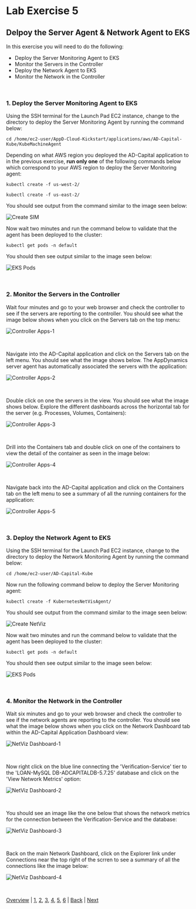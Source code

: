 # Lab Exercise 5
## Delpoy the Server Agent & Network Agent to EKS



In this exercise you will need to do the following:

- Deploy the Server Monitoring Agent to EKS
- Monitor the Servers in the Controller
- Deploy the Network Agent to EKS
- Monitor the Network in the Controller

<br>

### **1.** Deploy the Server Monitoring Agent to EKS

Using the SSH terminal for the Launch Pad EC2 instance, change to the directory to deploy the Server Monitoring Agent by running the command below:

```
cd /home/ec2-user/AppD-Cloud-Kickstart/applications/aws/AD-Capital-Kube/KubeMachineAgent
```
Depending on what AWS region you deployed the AD-Capital application to in the previous exercise, **run only one** of the following commands below which correspond to your AWS region to deploy the Server Monitoring agent:

```
kubectl create -f us-west-2/
```

```
kubectl create -f us-east-2/
```

You should see output from the command similar to the image seen below:

![Create SIM](./images/14.png)

Now wait two minutes and run the command below to validate that the agent has been deployed to the cluster:

```
kubectl get pods -n default
```
You should then see output similar to the image seen below:

![EKS Pods](./images/15.png)


<br>

### **2.** Monitor the Servers in the Controller

Wait four minutes and go to your web browser and check the controller to see if the servers are reporting to the controller.  You should see what the image below shows when you click on the Servers tab on the top menu:

![Controller Apps-1](./images/16.png)

<br>

Navigate into the AD-Capital application and click on the Servers tab on the left menu.  You should see what the image shows below.  The AppDynamics server agent has automatically associated the servers with the application:

![Controller Apps-2](./images/30.png)

<br>

Double click on one the servers in the view.  You should see what the image shows below. Explore the different dashboards across the horizontal tab for the server (e.g. Processes, Volumes, Containers):

![Controller Apps-3](./images/31.png)

<br>

Drill into the Containers tab and double click on one of the containers to view the detail of the container as seen in the image below:

![Controller Apps-4](./images/32.png)

<br>

Navigate back into the AD-Capital application and click on the Containers tab on the left menu to see a summary of all the running containers for the application:

![Controller Apps-5](./images/33.png)



<br>

### **3.** Deploy the Network Agent to EKS

Using the SSH terminal for the Launch Pad EC2 instance, change to the directory to deploy the Network Monitoring Agent by running the command below:

```
cd /home/ec2-user/AD-Capital-Kube
```
Now run the following command below to deploy the Server Monitoring agent:

```
kubectl create -f KubernetesNetVisAgent/
```

You should see output from the command similar to the image seen below:

![Create NetViz](./images/17.png)

Now wait two minutes and run the command below to validate that the agent has been deployed to the cluster:

```
kubectl get pods -n default
```
You should then see output similar to the image seen below:

![EKS Pods](./images/18.png)


<br>

### **4.** Monitor the Network in the Controller

Wait six minutes and go to your web browser and check the controller to see if the network agents are reporting to the controller.  You should see what the image below shows when you click on the Network Dashboard tab within the AD-Capital Application Dashboard view:

![NetViz Dashboard-1](./images/19.png)

<br>

Now right click on the blue line connecting the 'Verification-Service' tier to the 'LOAN-MySQL DB-ADCAPITALDB-5.7.25' database and click on the 'View Network Metrics' option:

![NetViz Dashboard-2](./images/34.png)


<br>

You should see an image like the one below that shows the network metrics for the connection between the Verification-Service and the database:

![NetViz Dashboard-3](./images/35.png)


<br>

Back on the main Network Dashboard, click on the Explorer link under Connections near the top right of the scrren to see a summary of all the connections like the image below:

![NetViz Dashboard-4](./images/36.png)

<br>

[Overview](aws-eks-monitoring.md) | [1](lab-exercise-01.md), [2](lab-exercise-02.md), [3](lab-exercise-03.md), [4](lab-exercise-04.md), [5](lab-exercise-05.md), [6](lab-exercise-06.md) | [Back](lab-exercise-04.md) | [Next](lab-exercise-06.md)